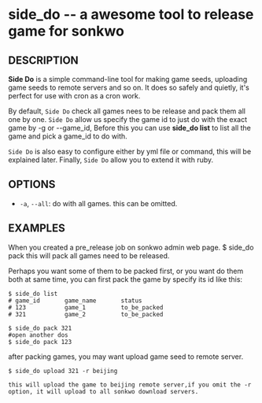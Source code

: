 side_do -- a awesome tool to release game for sonkwo
=====================================================
## DESCRIPTION
**Side Do** is a simple command-line tool for making game seeds, uploading game seeds to remote servers and so on.  It does so safely and quietly, it's perfect for use with cron as a cron work.

By default, `Side Do` check all games nees to be release and pack them all one by one.  `Side Do` allow us specify the
game id to just do with the exact game by -g or --game_id, Before this you can use **side_do list** to list all the game and pick a game_id to do with.

`Side Do` is also easy to configure either by yml file or command, this will be explained later.
Finally, `Side Do` allow you to extend it with ruby.

## OPTIONS
  * `-a`, `--all`:
    do with all games. this can be omitted.

## EXAMPLES
When you created a pre_release job on sonkwo admin web page.
    $ side_do pack
this will pack all games need to be released.

Perhaps you want some of them to be packed first, or you want do them both at same time, you can first pack the game by specify its id like this:

    $ side_do list
    # game_id       game_name       status
    # 123           game_1          to_be_packed
    # 321           game_2          to_be_packed

    $ side_do pack 321
    #open another dos
    $ side_do pack 123

after packing games, you may want upload game seed to remote server.

    $ side_do upload 321 -r beijing

    this will upload the game to beijing remote server,if you omit the -r option, it will upload to all sonkwo download servers.